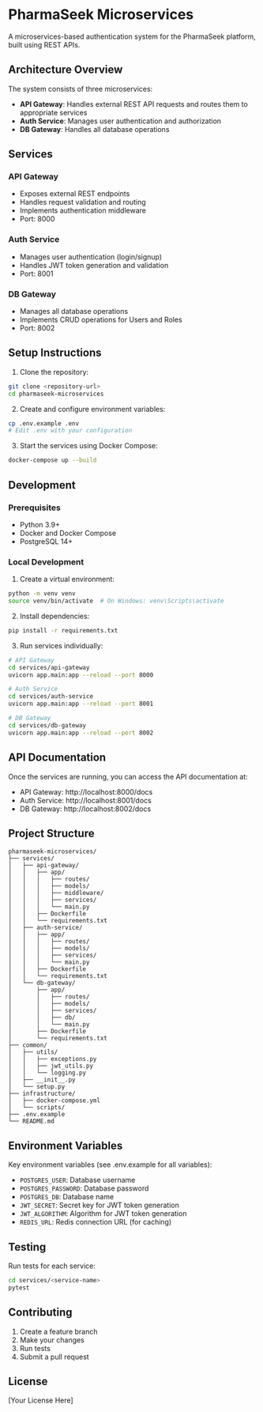 # PharmaSeek Microservices

A microservices-based authentication system for the PharmaSeek platform, built using REST APIs.

## Architecture Overview

The system consists of three microservices:

- **API Gateway**: Handles external REST API requests and routes them to appropriate services
- **Auth Service**: Manages user authentication and authorization
- **DB Gateway**: Handles all database operations

## Services

### API Gateway
- Exposes external REST endpoints
- Handles request validation and routing
- Implements authentication middleware
- Port: 8000

### Auth Service
- Manages user authentication (login/signup)
- Handles JWT token generation and validation
- Port: 8001

### DB Gateway
- Manages all database operations
- Implements CRUD operations for Users and Roles
- Port: 8002

## Setup Instructions

1. Clone the repository:
```bash
git clone <repository-url>
cd pharmaseek-microservices
```

2. Create and configure environment variables:
```bash
cp .env.example .env
# Edit .env with your configuration
```

3. Start the services using Docker Compose:
```bash
docker-compose up --build
```

## Development

### Prerequisites
- Python 3.9+
- Docker and Docker Compose
- PostgreSQL 14+

### Local Development
1. Create a virtual environment:
```bash
python -m venv venv
source venv/bin/activate  # On Windows: venv\Scripts\activate
```

2. Install dependencies:
```bash
pip install -r requirements.txt
```

3. Run services individually:
```bash
# API Gateway
cd services/api-gateway
uvicorn app.main:app --reload --port 8000

# Auth Service
cd services/auth-service
uvicorn app.main:app --reload --port 8001

# DB Gateway
cd services/db-gateway
uvicorn app.main:app --reload --port 8002
```

## API Documentation

Once the services are running, you can access the API documentation at:
- API Gateway: http://localhost:8000/docs
- Auth Service: http://localhost:8001/docs
- DB Gateway: http://localhost:8002/docs

## Project Structure

```
pharmaseek-microservices/
├── services/
│   ├── api-gateway/
│   │   ├── app/
│   │   │   ├── routes/
│   │   │   ├── models/
│   │   │   ├── middleware/
│   │   │   ├── services/
│   │   │   └── main.py
│   │   ├── Dockerfile
│   │   └── requirements.txt
│   ├── auth-service/
│   │   ├── app/
│   │   │   ├── routes/
│   │   │   ├── models/
│   │   │   ├── services/
│   │   │   └── main.py
│   │   ├── Dockerfile
│   │   └── requirements.txt
│   └── db-gateway/
│       ├── app/
│       │   ├── routes/
│       │   ├── models/
│       │   ├── services/
│       │   ├── db/
│       │   └── main.py
│       ├── Dockerfile
│       └── requirements.txt
├── common/
│   ├── utils/
│   │   ├── exceptions.py
│   │   ├── jwt_utils.py
│   │   └── logging.py
│   ├── __init__.py
│   └── setup.py
├── infrastructure/
│   ├── docker-compose.yml
│   └── scripts/
├── .env.example
└── README.md
```

## Environment Variables

Key environment variables (see .env.example for all variables):

- `POSTGRES_USER`: Database username
- `POSTGRES_PASSWORD`: Database password
- `POSTGRES_DB`: Database name
- `JWT_SECRET`: Secret key for JWT token generation
- `JWT_ALGORITHM`: Algorithm for JWT token generation
- `REDIS_URL`: Redis connection URL (for caching)

## Testing

Run tests for each service:
```bash
cd services/<service-name>
pytest
```

## Contributing

1. Create a feature branch
2. Make your changes
3. Run tests
4. Submit a pull request

## License

[Your License Here] 